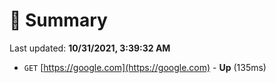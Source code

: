 # 📖 Summary
Last updated: **10/31/2021, 3:39:32 AM**

- `GET` [https://google.com](https://google.com) - **Up** (135ms)
